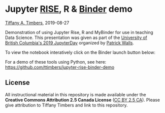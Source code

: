 # Jupyter [RISE](https://rise.readthedocs.io/), R & [Binder](https://mybinder.org/) demo
[Tiffany A. Timbers](https://www.tiffanytimbers.com/), 2019-08-27

Demonstration of using Jupyter Rise, R and MyBinder for use in teaching Data Science. This presentation was given as part of the [University of British Columbia's 2019 JupyterDay](https://github.com/patrickwalls/jupyterday2019) organized by [Patrick Walls](https://github.com/patrickwalls).

To view the notebook interatively click on the Binder launch button below:


For a demo of these tools using Python, see here: https://github.com/ttimbers/jupyter-rise-binder-demo

## License
All instructional material in this repository is made available under the **Creative Commons Attribution 2.5 Canada License** ([CC BY 2.5 CA](https://creativecommons.org/licenses/by/2.5/ca/)). Please give attribution to Tiffany Timbers and link to this repository.
